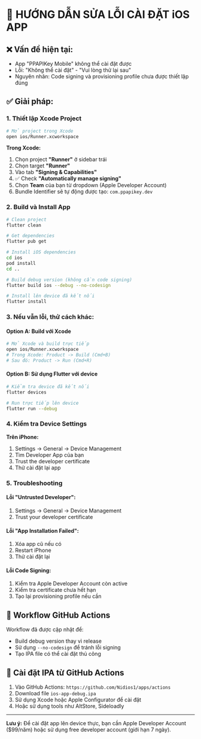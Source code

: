 # 🔧 HƯỚNG DẪN SỬA LỖI CÀI ĐẶT iOS APP

## ❌ Vấn đề hiện tại:
- App "PPAPIKey Mobile" không thể cài đặt được
- Lỗi: "Không thể cài đặt" - "Vui lòng thử lại sau"
- Nguyên nhân: Code signing và provisioning profile chưa được thiết lập đúng

## ✅ Giải pháp:

### 1. **Thiết lập Xcode Project**

```bash
# Mở project trong Xcode
open ios/Runner.xcworkspace
```

**Trong Xcode:**
1. Chọn project **"Runner"** ở sidebar trái
2. Chọn target **"Runner"** 
3. Vào tab **"Signing & Capabilities"**
4. ✅ Check **"Automatically manage signing"**
5. Chọn **Team** của bạn từ dropdown (Apple Developer Account)
6. Bundle Identifier sẽ tự động được tạo: `com.ppapikey.dev`

### 2. **Build và Install App**

```bash
# Clean project
flutter clean

# Get dependencies
flutter pub get

# Install iOS dependencies
cd ios
pod install
cd ..

# Build debug version (không cần code signing)
flutter build ios --debug --no-codesign

# Install lên device đã kết nối
flutter install
```

### 3. **Nếu vẫn lỗi, thử cách khác:**

#### Option A: Build với Xcode
```bash
# Mở Xcode và build trực tiếp
open ios/Runner.xcworkspace
# Trong Xcode: Product -> Build (Cmd+B)
# Sau đó: Product -> Run (Cmd+R)
```

#### Option B: Sử dụng Flutter với device
```bash
# Kiểm tra device đã kết nối
flutter devices

# Run trực tiếp lên device
flutter run --debug
```

### 4. **Kiểm tra Device Settings**

**Trên iPhone:**
1. Settings → General → Device Management
2. Tìm Developer App của bạn
3. Trust the developer certificate
4. Thử cài đặt lại app

### 5. **Troubleshooting**

#### Lỗi "Untrusted Developer":
1. Settings → General → Device Management
2. Trust your developer certificate

#### Lỗi "App Installation Failed":
1. Xóa app cũ nếu có
2. Restart iPhone
3. Thử cài đặt lại

#### Lỗi Code Signing:
1. Kiểm tra Apple Developer Account còn active
2. Kiểm tra certificate chưa hết hạn
3. Tạo lại provisioning profile nếu cần

## 🚀 **Workflow GitHub Actions**

Workflow đã được cập nhật để:
- Build debug version thay vì release
- Sử dụng `--no-codesign` để tránh lỗi signing
- Tạo IPA file có thể cài đặt thủ công

## 📱 **Cài đặt IPA từ GitHub Actions**

1. Vào GitHub Actions: `https://github.com/Nidios1/apps/actions`
2. Download file `ios-app-debug.ipa`
3. Sử dụng Xcode hoặc Apple Configurator để cài đặt
4. Hoặc sử dụng tools như AltStore, Sideloadly

---

**Lưu ý:** Để cài đặt app lên device thực, bạn cần Apple Developer Account ($99/năm) hoặc sử dụng free developer account (giới hạn 7 ngày).

